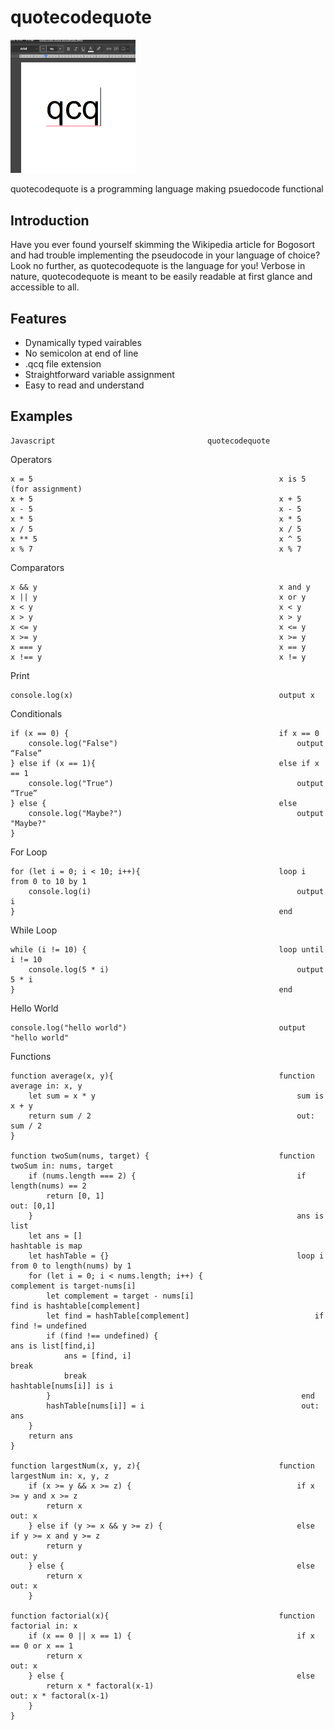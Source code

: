 # quotecodequote
<img src="https://github.com/kmarinsh/quotecodequote/blob/main/qcqlogo.jpg?raw=true" alt="drawing" width="200"/>


quotecodequote is a programming language making psuedocode functional
## Introduction
Have you ever found yourself skimming the Wikipedia article for Bogosort and had trouble implementing the pseudocode in your language of choice? Look no further, as quotecodequote is the language for you! Verbose in nature, quotecodequote is meant to be easily readable at first glance and accessible to all.

## Features
* Dynamically typed vairables
* No semicolon at end of line
* .qcq file extension
* Straightforward variable assignment
* Easy to read and understand

## Examples
```
Javascript                                  quotecodequote
```
Operators
```
x = 5                                                       x is 5 (for assignment)
x + 5                                                       x + 5
x - 5                                                       x - 5 
x * 5                                                       x * 5
x / 5                                                       x / 5
x ** 5                                                      x ^ 5
x % 7                                                       x % 7
```

Comparators
```
x && y                                                      x and y
x || y                                                      x or y
x < y                                                       x < y
x > y                                                       x > y
x <= y                                                      x <= y
x >= y                                                      x >= y
x === y                                                     x == y
x !== y                                                     x != y
```

Print
```
console.log(x)                                              output x
```

Conditionals
```
if (x == 0) {                                               if x == 0
    console.log("False")                                        output “False”
} else if (x == 1){                                         else if x == 1
    console.log("True")                                         output “True”
} else {                                                    else
    console.log("Maybe?")                                       output "Maybe?"
}
```

For Loop
```
for (let i = 0; i < 10; i++){                               loop i from 0 to 10 by 1
    console.log(i)                                              output i
}                                                           end
```

While Loop
```
while (i != 10) {                                           loop until i != 10
    console.log(5 * i)                                          output 5 * i
}                                                           end
```

Hello World
```
console.log("hello world")                                  output "hello world"
```

Functions
```
function average(x, y){                                     function average in: x, y
    let sum = x * y                                             sum is x + y
    return sum / 2                                              out: sum / 2
}  

function twoSum(nums, target) {                             function twoSum in: nums, target
    if (nums.length === 2) {                                    if length(nums) == 2
        return [0, 1]                                               out: [0,1]
    }                                                           ans is list
    let ans = []                                                hashtable is map
    let hashTable = {}                                          loop i from 0 to length(nums) by 1
    for (let i = 0; i < nums.length; i++) {                         complement is target-nums[i]
        let complement = target - nums[i]                           find is hashtable[complement]
        let find = hashTable[complement]                            if find != undefined
        if (find !== undefined) {                                       ans is list[find,i]
            ans = [find, i]                                             break
            break                                                   hashtable[nums[i]] is i
        }                                                        end
        hashTable[nums[i]] = i                                   out: ans
    }
    return ans
}

function largestNum(x, y, z){                               function largestNum in: x, y, z
    if (x >= y && x >= z) {                                     if x >= y and x >= z
        return x                                                    out: x
    } else if (y >= x && y >= z) {                              else if y >= x and y >= z
        return y                                                    out: y
    } else {                                                    else
        return x                                                    out: x
    }

function factorial(x){                                      function factorial in: x
    if (x == 0 || x == 1) {                                     if x == 0 or x == 1
        return x                                                    out: x
    } else {                                                    else
        return x * factoral(x-1)                                    out: x * factoral(x-1)
    }
}

